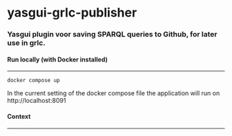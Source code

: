 # yasgui-grlc-publisher
### Yasgui plugin voor saving SPARQL queries to Github, for later use in grlc.

#### Run locally (with Docker installed)

---
    docker compose up

In the current setting of the docker compose file the application will run on http://localhost:8091

#### Context

---



